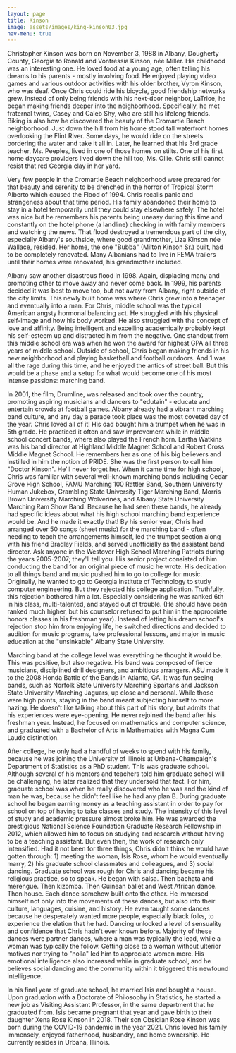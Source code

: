 ```yaml
---
layout: page
title: Kinson
image: assets/images/king-kinson03.jpg
nav-menu: true
---
```


Christopher Kinson was born on November 3, 1988 in Albany, Dougherty County, Georgia to Ronald and Vontressia Kinson, née Miller. His childhood was an interesting one. He loved food at a young age, often telling his dreams to his parents - mostly involving food. He enjoyed playing video games and various outdoor activities with his older brother, Vyron Kinson, who was deaf. Once Chris could ride his bicycle, good friendship networks grew. Instead of only being friends with his next-door neighbor, LaTrice, he began making friends deeper into the neighborhood. Specifically, he met fraternal twins, Casey and Caleb Shy, who are still his lifelong friends. Biking is also how he discovered the beauty of the Cromartie Beach neighborhood. Just down the hill from his home stood tall waterfront homes overlooking the Flint River. Some days, he would ride on the streets bordering the water and take it all in. Later, he learned that his 3rd grade teacher, Ms. Peeples, lived in one of those homes on stilts. One of his first home daycare providers lived down the hill too, Ms. Ollie. Chris still cannot resist that red Georgia clay in her yard. 

Very few people in the Cromartie Beach neighborhood were prepared for that beauty and serenity to be drenched in the horror of Tropical Storm Alberto which caused the Flood of 1994. Chris recalls panic and strangeness about that time period. His family abandoned their home to stay in a hotel temporarily until they could stay elsewhere safely. The hotel was nice but he remembers his parents being uneasy during this time and constantly on the hotel phone (a landline) checking in with family members and watching the news. That flood destroyed a tremendous part of the city, especially Albany's southside, where good grandmother, Liza Kinson née Wallace, resided. Her home, the one "Bubba" (Milton Kinson Sr.) built, had to be completely renovated. Many Albanians had to live in FEMA trailers until their homes were renovated, his grandmother included.

Albany saw another disastrous flood in 1998. Again, displacing many and promoting other to move away and never come back. In 1999, his parents decided it was best to move too, but not away from Albany, right outside of the city limits. This newly built home was where Chris grew into a teenager and eventually into a man. For Chris, middle school was the typical American angsty hormonal balancing act. He struggled with his physical self-image and how his body worked. He also struggled with the concept of love and affinity. Being intelligent and excelling academically probably kept his self-esteem up and distracted him from the negative. One standout from this middle school era was when he won the award for highest GPA all three years of middle school. Outside of school, Chris began making friends in his new neighborhood and playing basketball and football outdoors. And 1 was all the rage during this time, and he enjoyed the antics of street ball. But this would be a phase and a setup for what would become one of his most intense passions: marching band. 

In 2001, the film, Drumline, was released and took over the country, promoting aspiring musicians and dancers to "edutain" - educate and entertain crowds at football games. Albany already had a vibrant marching band culture, and any day a parade took place was the most coveted day of the year. Chris loved all of it! His dad bought him a trumpet when he was in 5th grade. He practiced it often and saw improvement while in middle school concert bands, where also played the French horn. Eartha Watkins was his band director at Highland Middle Magnet School and Robert Cross Middle Magnet School. He remembers her as one of his big believers and instilled in him the notion of PRIDE. She was the first person to call him "Doctor Kinson". He'll never forget her. When it came time for high school, Chris was familiar with several well-known marching bands including Cedar Grove High School, FAMU Marching 100 Rattler Band, Southern University Human Jukebox, Grambling State University Tiger Marching Band, Morris Brown University Marching Wolverines, and Albany State University Marching Ram Show Band. Because he had seen these bands, he already had specific ideas about what his high school marching band experience would be. And he made it exactly that! By his senior year, Chris had arranged over 50 songs (sheet music) for the marching band - often needing to teach the arrangements himself, led the trumpet section along with his friend Bradley Fields, and served unofficially as the assistant band director. Ask anyone in the Westover High School Marching Patriots during the years 2005-2007; they'll tell you. His senior project consisted of him conducting the band for an original piece of music he wrote. His dedication to all things band and music pushed him to go to college for music. Originally, he wanted to go to Georgia Institute of Technology to study computer engineering. But they rejected his college application. Truthfully, this rejection bothered him a lot. Especially considering he was ranked 6th in his class, multi-talented, and stayed out of trouble. (He should have been ranked much higher, but his counselor refused to put him in the appropriate honors classes in his freshman year). Instead of letting his dream school's rejection stop him from enjoying life, he switched directions and decided to audition for music programs, take professional lessons, and major in music education at the "unsinkable" Albany State University. 

Marching band at the college level was everything he thought it would be. This was positive, but also negative. His band was composed of fierce musicians, disciplined drill designers, and ambitious arrangers. ASU made it to the 2008 Honda Battle of the Bands in Atlanta, GA. It was fun seeing bands, such as Norfolk State University Marching Spartans and Jackson State University Marching Jaguars, up close and personal. While those were high points, staying in the band meant subjecting himself to more hazing. He doesn't like talking about this part of his story, but admits that his experiences were eye-opening. He never rejoined the band after his freshman year. Instead, he focused on mathematics and computer science, and graduated with a Bachelor of Arts in Mathematics with Magna Cum Laude distinction.

After college, he only had a handful of weeks to spend with his family, because he was joining the University of Illinois at Urbana-Champaign's Department of Statistics as a PhD student. This was graduate school. Although several of his mentors and teachers told him graduate school will be challenging, he later realized that they undersold that fact. For him, graduate school was when he really discovered who he was and the kind of man he was, because he didn't feel like he had any plan B. During graduate school he began earning money as a teaching assistant in order to pay for school on top of having to take classes and study. The intensity of this level of study and academic pressure almost broke him. He was awarded the prestigious National Science Foundation Graduate Research Fellowship in 2012, which allowed him to focus on studying and research without having to be a teaching assistant. But even then, the work of research only intensified. Had it not been for three things, Chris didn't think he would have gotten through: 1) meeting the woman, Isis Rose, whom he would eventually marry, 2) his graduate school classmates and colleagues, and 3) social dancing. Graduate school was rough for Chris and dancing became his religious practice, so to speak. He began with salsa. Then bachata and merengue. Then kizomba. Then Guinean ballet and West African dance. Then house. Each dance somehow built onto the other. He immersed himself not only into the movements of these dances, but also into their culture, languages, cuisine, and history. He even taught some dances because he desperately wanted more people, especially black folks, to experience the elation that he had. Dancing unlocked a level of sensuality and confidence that Chris hadn't ever known before. Majority of these dances were partner dances, where a man was typically the lead, while a woman was typically the follow. Getting close to a woman without ulterior motives nor trying to "holla" led him to appreciate women more. His emotional intelligence also increased while in graduate school, and he believes social dancing and the community within it triggered this newfound intelligence.

In his final year of graduate school, he married Isis and bought a house. Upon graduation with a Doctorate of Philosophy in Statistics, he started a new job as Visiting Assistant Professor, in the same department that he graduated from. Isis became pregnant that year and gave birth to their daughter Xena Rose Kinson in 2018. Their son Obsidian Rose Kinson was born during the COVID-19 pandemic in the year 2021. Chris loved his family immensely, enjoyed fatherhood, husbandry, and home ownership. He currently resides in Urbana, Illinois.
